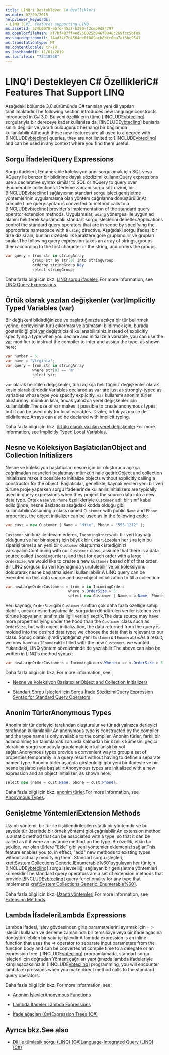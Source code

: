 ```yaml
---
title: LINQ'i Destekleyen C# Özellikleri
ms.date: 07/20/2015
helpviewer_keywords:
- LINQ [C#], features supporting LINQ
ms.assetid: 524b0078-ebfd-45a7-b390-f2ceb9d84797
ms.openlocfilehash: af7bf487ff4ed250025b946f0948c269fcc5bf09
ms.sourcegitcommit: 14ad34f7c4564ee0f009acb8bfc0ea7af3bc9541
ms.translationtype: MT
ms.contentlocale: tr-TR
ms.lasthandoff: 11/01/2019
ms.locfileid: "73418568"
---
```

# <a name="c-features-that-support-linq"></a><span data-ttu-id="7f3e2-102">LINQ'i Destekleyen C# Özellikleri</span><span class="sxs-lookup"><span data-stu-id="7f3e2-102">C# Features That Support LINQ</span></span>

<span data-ttu-id="7f3e2-103">Aşağıdaki bölümde 3,0 sürümünde C# tanıtılan yeni dil yapıları tanıtılmaktadır.</span><span class="sxs-lookup"><span data-stu-id="7f3e2-103">The following section introduces new language constructs introduced in C# 3.0.</span></span> <span data-ttu-id="7f3e2-104">Bu yeni özelliklerin tümü [!INCLUDE[vbteclinq](~/includes/vbteclinq-md.md)] sorgularıyla bir dereceye kadar kullanılsa da, [!INCLUDE[vbteclinq](~/includes/vbteclinq-md.md)] bunlarla sınırlı değildir ve yararlı bulduğunuz herhangi bir bağlamda kullanılabilir.</span><span class="sxs-lookup"><span data-stu-id="7f3e2-104">Although these new features are all used to a degree with [!INCLUDE[vbteclinq](~/includes/vbteclinq-md.md)] queries, they are not limited to [!INCLUDE[vbteclinq](~/includes/vbteclinq-md.md)] and can be used in any context where you find them useful.</span></span>

## <a name="query-expressions"></a><span data-ttu-id="7f3e2-105">Sorgu İfadeleri</span><span class="sxs-lookup"><span data-stu-id="7f3e2-105">Query Expressions</span></span>

<span data-ttu-id="7f3e2-106">Sorgu ifadeleri, IEnumerable koleksiyonlarını sorgulamak için SQL veya XQuery ile benzer bir bildirime dayalı sözdizimi kullanır.</span><span class="sxs-lookup"><span data-stu-id="7f3e2-106">Query expressions use a declarative syntax similar to SQL or XQuery to query over IEnumerable collections.</span></span> <span data-ttu-id="7f3e2-107">Derleme zamanı sorgu söz dizimi, bir [!INCLUDE[vbteclinq](~/includes/vbteclinq-md.md)] sağlayıcının standart sorgu işleci genişletme yöntemlerinin uygulamasına olan yöntem çağrılarına dönüştürülür.</span><span class="sxs-lookup"><span data-stu-id="7f3e2-107">At compile time query syntax is converted to method calls to a [!INCLUDE[vbteclinq](~/includes/vbteclinq-md.md)] provider's implementation of the standard query operator extension methods.</span></span> <span data-ttu-id="7f3e2-108">Uygulamalar, `using` yönergesi ile uygun ad alanını belirterek kapsamdaki standart sorgu işleçlerini denetler.</span><span class="sxs-lookup"><span data-stu-id="7f3e2-108">Applications control the standard query operators that are in scope by specifying the appropriate namespace with a `using` directive.</span></span> <span data-ttu-id="7f3e2-109">Aşağıdaki sorgu ifadesi bir dize dizisi alır, bunları dizedeki ilk karaktere göre gruplandırır ve grupları sıralar.</span><span class="sxs-lookup"><span data-stu-id="7f3e2-109">The following query expression takes an array of strings, groups them according to the first character in the string, and orders the groups.</span></span>

```csharp
var query = from str in stringArray
            group str by str[0] into stringGroup
            orderby stringGroup.Key
            select stringGroup;
```

<span data-ttu-id="7f3e2-110">Daha fazla bilgi için bkz. [LINQ sorgu ifadeleri](../../../linq/index.md).</span><span class="sxs-lookup"><span data-stu-id="7f3e2-110">For more information, see [LINQ Query Expressions](../../../linq/index.md).</span></span>

## <a name="implicitly-typed-variables-var"></a><span data-ttu-id="7f3e2-111">Örtük olarak yazılan değişkenler (var)</span><span class="sxs-lookup"><span data-stu-id="7f3e2-111">Implicitly Typed Variables (var)</span></span>

<span data-ttu-id="7f3e2-112">Bir değişkeni bildirdiğinizde ve başlattığınızda açıkça bir tür belirtmek yerine, derleyicinin türü çıkarması ve atamasını bildirmek için, burada gösterildiği gibi [var](../../../language-reference/keywords/var.md) değiştiricisini kullanabilirsiniz:</span><span class="sxs-lookup"><span data-stu-id="7f3e2-112">Instead of explicitly specifying a type when you declare and initialize a variable, you can use the [var](../../../language-reference/keywords/var.md) modifier to instruct the compiler to infer and assign the type, as shown here:</span></span>

```csharp
var number = 5;
var name = "Virginia";
var query = from str in stringArray
            where str[0] == 'm'
            select str;
```

<span data-ttu-id="7f3e2-113">`var` olarak belirtilen değişkenler, türü açıkça belirttiğiniz değişkenler olarak kesin olarak türdedir.</span><span class="sxs-lookup"><span data-stu-id="7f3e2-113">Variables declared as `var` are just as strongly-typed as variables whose type you specify explicitly.</span></span> <span data-ttu-id="7f3e2-114">`var` kullanımı anonim türler oluşturmayı mümkün kılar, ancak yalnızca yerel değişkenler için kullanılabilir.</span><span class="sxs-lookup"><span data-stu-id="7f3e2-114">The use of `var` makes it possible to create anonymous types, but it can be used only for local variables.</span></span> <span data-ttu-id="7f3e2-115">Diziler, örtük yazma ile de bildirilemez.</span><span class="sxs-lookup"><span data-stu-id="7f3e2-115">Arrays can also be declared with implicit typing.</span></span>

<span data-ttu-id="7f3e2-116">Daha fazla bilgi için bkz. [örtülü olarak yazılan yerel değişkenler](../../classes-and-structs/implicitly-typed-local-variables.md).</span><span class="sxs-lookup"><span data-stu-id="7f3e2-116">For more information, see [Implicitly Typed Local Variables](../../classes-and-structs/implicitly-typed-local-variables.md).</span></span>

## <a name="object-and-collection-initializers"></a><span data-ttu-id="7f3e2-117">Nesne ve Koleksiyon Başlatıcıları</span><span class="sxs-lookup"><span data-stu-id="7f3e2-117">Object and Collection Initializers</span></span>

<span data-ttu-id="7f3e2-118">Nesne ve koleksiyon başlatıcıları nesne için bir oluşturucu açıkça çağrılmadan nesneleri başlatmayı mümkün hale getirir.</span><span class="sxs-lookup"><span data-stu-id="7f3e2-118">Object and collection initializers make it possible to initialize objects without explicitly calling a constructor for the object.</span></span> <span data-ttu-id="7f3e2-119">Başlatıcılar, genellikle, kaynak verileri yeni bir veri türüne proje yaparken sorgu ifadelerinde kullanılır.</span><span class="sxs-lookup"><span data-stu-id="7f3e2-119">Initializers are typically used in query expressions when they project the source data into a new data type.</span></span> <span data-ttu-id="7f3e2-120">Ortak `Name` ve `Phone` özellikleriyle `Customer` adlı bir sınıf kabul edildiğinde, nesne Başlatıcısı aşağıdaki kodda olduğu gibi kullanılabilir:</span><span class="sxs-lookup"><span data-stu-id="7f3e2-120">Assuming a class named `Customer` with public `Name` and `Phone` properties, the object initializer can be used as in the following code:</span></span>

```csharp
var cust = new Customer { Name = "Mike", Phone = "555-1212" };
```

<span data-ttu-id="7f3e2-121">`Customer` sınıfınız ile devam ederek, `IncomingOrders`adlı bir veri kaynağı olduğunu ve her bir sipariş için büyük bir `OrderSize`olan her sıra için bu siparişi temel alan yeni bir `Customer` oluşturmak istediğinizi varsayalım.</span><span class="sxs-lookup"><span data-stu-id="7f3e2-121">Continuing with our `Customer` class, assume that there is a data source called `IncomingOrders`, and that for each order with a large `OrderSize`, we would like to create a new `Customer` based off of that order.</span></span> <span data-ttu-id="7f3e2-122">Bir LINQ sorgusu bu veri kaynağında yürütülebilir ve bir koleksiyonu doldurarak nesne başlatma işlemi kullanılabilir:</span><span class="sxs-lookup"><span data-stu-id="7f3e2-122">A LINQ query can be executed on this data source and use object initialization to fill a collection:</span></span>

```csharp
var newLargeOrderCustomers = from o in IncomingOrders
                            where o.OrderSize > 5
                            select new Customer { Name = o.Name, Phone = o.Phone };
```

<span data-ttu-id="7f3e2-123">Veri kaynağı, `OrderSize`gibi `Customer` sınıftan çok daha fazla özelliğe sahip olabilir, ancak nesne başlatma ile, sorgudan döndürülen veriler istenen veri türüne kopyalanır; sınıfımızla ilgili verileri seçtik.</span><span class="sxs-lookup"><span data-stu-id="7f3e2-123">The data source may have more properties lying under the hood than the `Customer` class such as `OrderSize`, but with object initialization, the data returned from the query is molded into the desired data type; we choose the data that is relevant to our class.</span></span> <span data-ttu-id="7f3e2-124">Sonuç olarak, şimdi yaptığımız yeni `Customer`s `IEnumerable`.</span><span class="sxs-lookup"><span data-stu-id="7f3e2-124">As a result, we now have an `IEnumerable` filled with the new `Customer`s we wanted.</span></span> <span data-ttu-id="7f3e2-125">Yukarıdaki, LINQ yöntem sözdiziminde de yazılabilir:</span><span class="sxs-lookup"><span data-stu-id="7f3e2-125">The above can also be written in LINQ's method syntax:</span></span>

```csharp
var newLargeOrderCustomers = IncomingOrders.Where(x => x.OrderSize > 5).Select(y => new Customer { Name = y.Name, Phone = y.Phone });
```

<span data-ttu-id="7f3e2-126">Daha fazla bilgi için bkz.:</span><span class="sxs-lookup"><span data-stu-id="7f3e2-126">For more information, see:</span></span>

- [<span data-ttu-id="7f3e2-127">Nesne ve Koleksiyon Başlatıcıları</span><span class="sxs-lookup"><span data-stu-id="7f3e2-127">Object and Collection Initializers</span></span>](../../classes-and-structs/object-and-collection-initializers.md)

- [<span data-ttu-id="7f3e2-128">Standart Sorgu İşleçleri için Sorgu İfade Sözdizimi</span><span class="sxs-lookup"><span data-stu-id="7f3e2-128">Query Expression Syntax for Standard Query Operators</span></span>](./query-expression-syntax-for-standard-query-operators.md)

## <a name="anonymous-types"></a><span data-ttu-id="7f3e2-129">Anonim Türler</span><span class="sxs-lookup"><span data-stu-id="7f3e2-129">Anonymous Types</span></span>

<span data-ttu-id="7f3e2-130">Anonim bir tür derleyici tarafından oluşturulur ve tür adı yalnızca derleyici tarafından kullanılabilir.</span><span class="sxs-lookup"><span data-stu-id="7f3e2-130">An anonymous type is constructed by the compiler and the type name is only available to the compiler.</span></span> <span data-ttu-id="7f3e2-131">Anonim türler, farklı bir adlandırılmış tür tanımlamak zorunda kalmadan bir özellik kümesini geçici olarak bir sorgu sonucuyla gruplamak için kullanışlı bir yol sağlar.</span><span class="sxs-lookup"><span data-stu-id="7f3e2-131">Anonymous types provide a convenient way to group a set of properties temporarily in a query result without having to define a separate named type.</span></span> <span data-ttu-id="7f3e2-132">Anonim türler aşağıda gösterildiği gibi yeni bir ifadeyle ve bir nesne başlatıcısıyla başlatılır:</span><span class="sxs-lookup"><span data-stu-id="7f3e2-132">Anonymous types are initialized with a new expression and an object initializer, as shown here:</span></span>

```csharp
select new {name = cust.Name, phone = cust.Phone};
```

<span data-ttu-id="7f3e2-133">Daha fazla bilgi için bkz. [anonim türler](../../classes-and-structs/anonymous-types.md).</span><span class="sxs-lookup"><span data-stu-id="7f3e2-133">For more information, see [Anonymous Types](../../classes-and-structs/anonymous-types.md).</span></span>

## <a name="extension-methods"></a><span data-ttu-id="7f3e2-134">Genişletme Yöntemleri</span><span class="sxs-lookup"><span data-stu-id="7f3e2-134">Extension Methods</span></span>

<span data-ttu-id="7f3e2-135">Uzantı yöntemi, bir tür ile ilişkilendirilebilen statik bir yöntemdir ve bu sayede tür üzerinde bir örnek yöntemi gibi çağrılabilir.</span><span class="sxs-lookup"><span data-stu-id="7f3e2-135">An extension method is a static method that can be associated with a type, so that it can be called as if it were an instance method on the type.</span></span> <span data-ttu-id="7f3e2-136">Bu özellik, etkin bir şekilde, var olan türlere "Ekle" gibi yeni yöntemler eklemenizi sağlar.</span><span class="sxs-lookup"><span data-stu-id="7f3e2-136">This feature enables you to, in effect, "add" new methods to existing types without actually modifying them.</span></span> <span data-ttu-id="7f3e2-137">Standart sorgu işleçleri, <xref:System.Collections.Generic.IEnumerable%601>uygulayan her tür için [!INCLUDE[vbteclinq](~/includes/vbteclinq-md.md)] sorgu işlevselliği sağlayan bir genişletme yöntemleri kümesidir.</span><span class="sxs-lookup"><span data-stu-id="7f3e2-137">The standard query operators are a set of extension methods that provide [!INCLUDE[vbteclinq](~/includes/vbteclinq-md.md)] query functionality for any type that implements <xref:System.Collections.Generic.IEnumerable%601>.</span></span>

<span data-ttu-id="7f3e2-138">Daha fazla bilgi için bkz. [Uzantı yöntemleri](../../classes-and-structs/extension-methods.md).</span><span class="sxs-lookup"><span data-stu-id="7f3e2-138">For more information, see [Extension Methods](../../classes-and-structs/extension-methods.md).</span></span>

## <a name="lambda-expressions"></a><span data-ttu-id="7f3e2-139">Lambda İfadeleri</span><span class="sxs-lookup"><span data-stu-id="7f3e2-139">Lambda Expressions</span></span>

<span data-ttu-id="7f3e2-140">Lambda ifadesi, işlev gövdesinden giriş parametrelerini ayırmak için = > işlecini kullanan ve derleme zamanında bir temsilciye veya bir ifade ağacına dönüştürülebilen bir satır içi işlevdir.</span><span class="sxs-lookup"><span data-stu-id="7f3e2-140">A lambda expression is an inline function that uses the => operator to separate input parameters from the function body and can be converted at compile time to a delegate or an expression tree.</span></span> <span data-ttu-id="7f3e2-141">[!INCLUDE[vbteclinq](~/includes/vbteclinq-md.md)] programlamada, standart sorgu işleçleri için doğrudan Yöntem çağrıları yaptığınızda lambda ifadeleriyle karşılaşacaksınız.</span><span class="sxs-lookup"><span data-stu-id="7f3e2-141">In [!INCLUDE[vbteclinq](~/includes/vbteclinq-md.md)] programming, you will encounter lambda expressions when you make direct method calls to the standard query operators.</span></span>

<span data-ttu-id="7f3e2-142">Daha fazla bilgi için bkz.:</span><span class="sxs-lookup"><span data-stu-id="7f3e2-142">For more information, see:</span></span>

- [<span data-ttu-id="7f3e2-143">Anonim İşlevler</span><span class="sxs-lookup"><span data-stu-id="7f3e2-143">Anonymous Functions</span></span>](../../statements-expressions-operators/anonymous-functions.md)

- [<span data-ttu-id="7f3e2-144">Lambda İfadeleri</span><span class="sxs-lookup"><span data-stu-id="7f3e2-144">Lambda Expressions</span></span>](../../statements-expressions-operators/lambda-expressions.md)

- [<span data-ttu-id="7f3e2-145">İfade ağaçları (C#)</span><span class="sxs-lookup"><span data-stu-id="7f3e2-145">Expression Trees (C#)</span></span>](../expression-trees/index.md)

## <a name="see-also"></a><span data-ttu-id="7f3e2-146">Ayrıca bkz.</span><span class="sxs-lookup"><span data-stu-id="7f3e2-146">See also</span></span>

- [<span data-ttu-id="7f3e2-147">Dil ile tümleşik sorgu (LINQ) (C#)</span><span class="sxs-lookup"><span data-stu-id="7f3e2-147">Language-Integrated Query (LINQ) (C#)</span></span>](./index.md)
